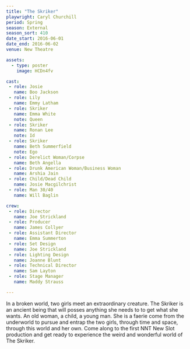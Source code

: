 ```yaml
---
title: "The Skriker"
playwright: Caryl Churchill
period: Spring
season: External
season_sort: 410
date_start: 2016-06-01
date_end: 2016-06-02
venue: New Theatre

assets:
  - type: poster
    image: HCDn4fv

cast:
 - role: Josie
   name: Boo Jackson
 - role: Lily
   name: Emmy Latham
 - role: Skriker
   name: Emma White
   note: Queen
 - role: Skriker
   name: Ronan Lee
   note: Id
 - role: Skriker
   name: Beth Summerfield
   note: Ego
 - role: Derelict Woman/Corpse
   name: Beth Angella
 - role: Drunk American Woman/Business Woman
   name: Arshia Jain
 - role: Child/Dead Child
   name: Josie Macgilchrist
 - role: Man 30/40
   name: Will Baglin

crew:
 - role: Director
   name: Joe Strickland
 - role: Producer
   name: James Collyer
 - role: Assistant Director
   name: Emma Summerton
 - role: Set Design
   name: Joe Strickland
 - role: Lighting Design
   name: Joanne Blunt
 - role: Technical Director
   name: Sam Layton
 - role: Stage Manager
   name: Maddy Strauss

---
```


In a broken world, two girls meet an extraordinary creature. The Skriker is an ancient being that will posses anything she needs to to get what she wants. An old woman, a child, a young man. She is a faerie come from the underworld to pursue and entrap the two girls, through time and space, through this world and her own. Come along to the first NNT New Slot production and get ready to experience the weird and wonderful world of The Skriker.
